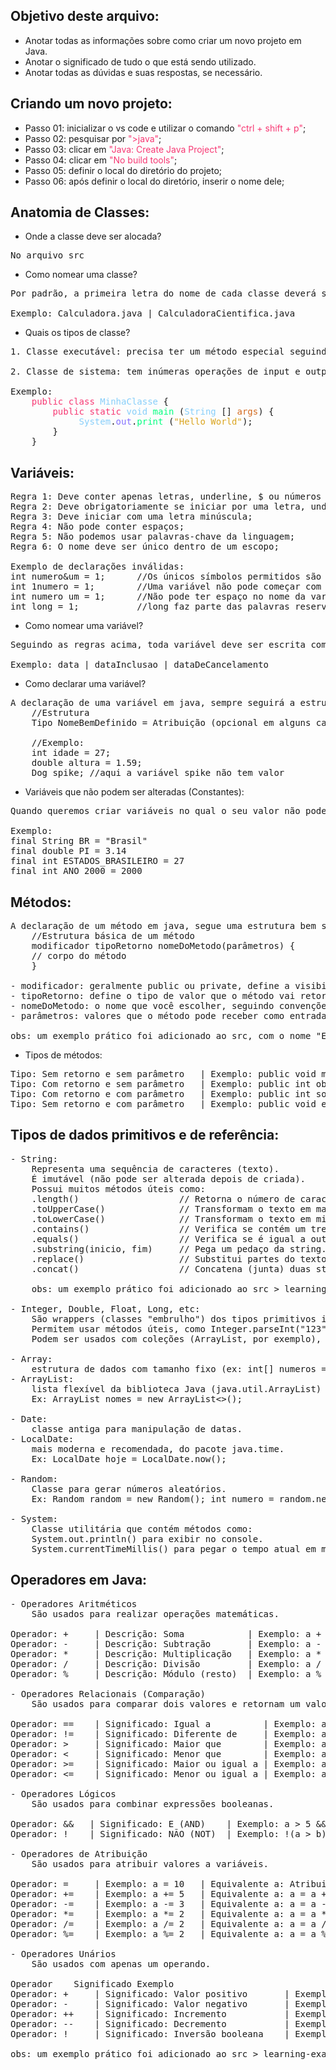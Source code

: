## Objetivo deste arquivo:
- Anotar todas as informações sobre como criar um novo projeto em Java.
- Anotar o significado de tudo o que está sendo utilizado.
- Anotar todas as dúvidas e suas respostas, se necessário.

## Criando um novo projeto:
- Passo 01: inicializar o vs code e utilizar o comando <span style="color:#F73873;">"ctrl + shift + p"</span>;
- Passo 02: pesquisar por <span style="color:#F73873;">">java"</span>;
- Passo 03: clicar em <span style="color:#F73873;">"Java: Create Java Project"</span>;
- Passo 04: clicar em <span style="color:#F73873;">"No build tools"</span>;
- Passo 05: definir o local do diretório do projeto;
- Passo 06: após definir o local do diretório, inserir o nome dele;


## Anatomia de Classes:
- Onde a classe deve ser alocada?
<pre>No arquivo src</pre>

- Como nomear uma classe?
<pre>Por padrão, a primeira letra do nome de cada classe deverá ser maiúscula, caso a classe contenha um nome composto, a letra da segunda palavra também deverá ser maiúcula.

Exemplo: Calculadora.java | CalculadoraCientifica.java</pre>

- Quais os tipos de classe?
<pre>
1. Classe executável: precisa ter um método especial seguindo um padrão, mas nem tudo está no método main.

2. Classe de sistema: tem inúmeras operações de input e output dentro da aplicação onde é passado um parâmetro dentro do "( )".

Exemplo:
    <span style="color:#F73873;">public class</span> <span style="color:#87CEFA;">MinhaClasse</span> {
        <span style="color:#F73873;">public static</span> <span style="color:#87CEFA;">void</span> <span style="color:#00FF7F;">main</span> (<span style="color:#87CEFA;">String</span> [] <span style="color:#D2691E;">args</span>) {
             <span style="color:#87CEFA;">System</span>.<span style="color:#836FFF;">out</span>.<span style="color:#00FF7F;">print</span> (<span style="color:#DAA520;">"Hello World"</span>);
        }
    }
</pre>

## Variáveis:
<pre>
Regra 1: Deve conter apenas letras, underline, $ ou números de 0 a 9;
Regra 2: Deve obrigatoriamente se iniciar por uma letra, underline ou $, mas jamais com números;
Regra 3: Deve iniciar com uma letra minúscula;
Regra 4: Não pode conter espaços;
Regra 5: Não podemos usar palavras-chave da linguagem;
Regra 6: O nome deve ser único dentro de um escopo;

Exemplo de declarações inválidas:
int numero&um = 1;      //Os únicos símbolos permitidos são _ e $
int 1numero = 1;        //Uma variável não pode começar com números
int numero um = 1;      //Não pode ter espaço no nome da variável
int long = 1;           //long faz parte das palavras reservadas da linguagem
</pre>

- Como nomear uma variável?
<pre>
Seguindo as regras acima, toda variável deve ser escrita com a letra minúscula, porém, se o nome for composto a primeita letra a partir da segunda palavra deverá ser maiúscula. Essa prática para nomear variáveis se chama "camelCase"

Exemplo: data | dataInclusao | dataDeCancelamento
</pre>

- Como declarar uma variável?
<pre>
A declaração de uma variável em java, sempre seguirá a estrutura abaixo:
    //Estrutura
    Tipo NomeBemDefinido = Atribuição (opcional em alguns casos)

    //Exemplo:
    int idade = 27;
    double altura = 1.59;
    Dog spike; //aqui a variável spike não tem valor
</pre>

- Variáveis que não podem ser alteradas (Constantes):
<pre>
Quando queremos criar variáveis no qual o seu valor não poderá ser alterado, elas deverão conter o nome completamente em maíusculo e deverão ter a expressão `final` escrito primeiro.

Exemplo:
final String BR = "Brasil"
final double PI = 3.14
final int ESTADOS_BRASILEIRO = 27
final int ANO_2000 = 2000
</pre>

## Métodos:
<pre>
A declaração de um método em java, segue uma estrutura bem simples:
    //Estrutura básica de um método
    modificador tipoRetorno nomeDoMetodo(parâmetros) {
    // corpo do método
    }

- modificador: geralmente public ou private, define a visibilidade do método.
- tipoRetorno: define o tipo de valor que o método vai retornar (int, String, void...).
- nomeDoMetodo: o nome que você escolher, seguindo convenções (letra minúscula no início, nome descritivo).
- parâmetros: valores que o método pode receber como entrada. Pode ser nenhum ou vários.

obs: um exemplo prático foi adicionado ao src, com o nome "ExemploMetodos.java"
</pre>

- Tipos de métodos:
<pre>
Tipo: Sem retorno e sem parâmetro	| Exemplo: public void mostrarMensagem()	    | Descrição: Apenas executa algo.
Tipo: Com retorno e sem parâmetro	| Exemplo: public int obterAno()	            | Descrição: Retorna um valor, mas não precisa de dados de entrada.
Tipo: Com retorno e com parâmetro	| Exemplo: public int somar(int a, int b)	    | Descrição: Precisa de entradas e retorna um valor.
Tipo: Sem retorno e com parâmetro	| Exemplo: public void exibirNome(String nome)	| Descrição: Recebe dados, mas não retorna nada.
</pre>

## Tipos de dados primitivos e de referência:
<pre>
- String:
    Representa uma sequência de caracteres (texto).
    É imutável (não pode ser alterada depois de criada).
    Possui muitos métodos úteis como:
    .length()                   // Retorna o número de caracteres da string.
    .toUpperCase()              // Transformam o texto em maiúsculas.
    .toLowerCase()              // Transformam o texto em minúsculas.
    .contains()                 // Verifica se contém um trecho especifico.
    .equals()                   // Verifica se é igual a outra string.
    .substring(inicio, fim)     // Pega um pedaço da string.
    .replace()                  // Substitui partes do texto.
    .concat()                   // Concatena (junta) duas strings.

    obs: um exemplo prático foi adicionado ao src > learning-examples com o nome "ExemploStrings.java"

- Integer, Double, Float, Long, etc:
    São wrappers (classes "embrulho") dos tipos primitivos int, double, float, long...
    Permitem usar métodos úteis, como Integer.parseInt("123") para converter String em número.
    Podem ser usados com coleções (ArrayList, por exemplo), que não aceitam tipos primitivos.

- Array:
    estrutura de dados com tamanho fixo (ex: int[] numeros = new int[5];)
- ArrayList:
    lista flexível da biblioteca Java (java.util.ArrayList) que cresce conforme necessário.
    Ex: ArrayList<String> nomes = new ArrayList<>();

- Date:
    classe antiga para manipulação de datas.
- LocalDate:
    mais moderna e recomendada, do pacote java.time.
    Ex: LocalDate hoje = LocalDate.now();

- Random:
    Classe para gerar números aleatórios.
    Ex: Random random = new Random(); int numero = random.nextInt(10);

- System:
    Classe utilitária que contém métodos como:
    System.out.println() para exibir no console.
    System.currentTimeMillis() para pegar o tempo atual em milissegundos.
</pre>

## Operadores em Java:
<pre>
- Operadores Aritméticos
    São usados para realizar operações matemáticas.

Operador: +	    | Descrição: Soma	         | Exemplo: a + b
Operador: -	    | Descrição: Subtração       | Exemplo: a - b
Operador: *	    | Descrição: Multiplicação   | Exemplo: a * b
Operador: /	    | Descrição: Divisão         | Exemplo: a / b
Operador: %	    | Descrição: Módulo (resto)  | Exemplo: a % b

- Operadores Relacionais (Comparação)
    São usados para comparar dois valores e retornam um valor boolean (true ou false).

Operador: ==    | Significado: Igual a          | Exemplo: a == b
Operador: !=    | Significado: Diferente de	    | Exemplo: a != b
Operador: >	    | Significado: Maior que	    | Exemplo: a > b
Operador: <	    | Significado: Menor que	    | Exemplo: a < b
Operador: >=    | Significado: Maior ou igual a | Exemplo: a >= b
Operador: <=    | Significado: Menor ou igual a | Exemplo: a <= b

- Operadores Lógicos
    São usados para combinar expressões booleanas.

Operador: &&   | Significado: E (AND)	 | Exemplo: a > 5 && b < 10
Operador: !	   | Significado: NÃO (NOT)  | Exemplo: !(a > b)

- Operadores de Atribuição
    São usados para atribuir valores a variáveis.

Operador: =	    | Exemplo: a = 10	| Equivalente a: Atribuir valor
Operador: +=	| Exemplo: a += 5	| Equivalente a: a = a + 5
Operador: -=	| Exemplo: a -= 3	| Equivalente a: a = a - 3
Operador: *=	| Exemplo: a *= 2	| Equivalente a: a = a * 2
Operador: /=	| Exemplo: a /= 2	| Equivalente a: a = a / 2
Operador: %=	| Exemplo: a %= 2	| Equivalente a: a = a % 2

- Operadores Unários
    São usados com apenas um operando.

Operador	Significado	Exemplo
Operador: +	    | Significado: Valor positivo	    | Exemplo: +a
Operador: -	    | Significado: Valor negativo	    | Exemplo: -a
Operador: ++	| Significado: Incremento	        | Exemplo: a++ ou ++a
Operador: --	| Significado: Decremento	        | Exemplo: a-- ou --a
Operador: !	    | Significado: Inversão booleana	| Exemplo: !true → false

obs: um exemplo prático foi adicionado ao src > learning-examples > "ExemploOperadores.java"
</pre>
